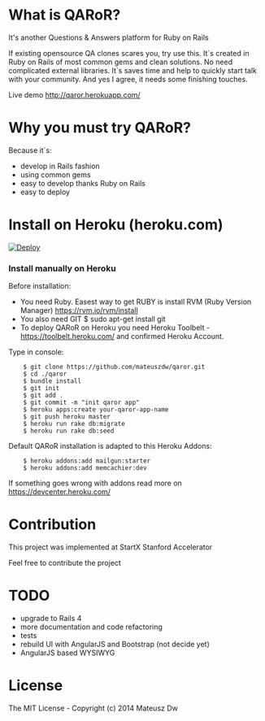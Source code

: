 # What is QARoR?
It's another Questions & Answers platform for Ruby on Rails

If existing opensource QA clones scares you, try use this. It\`s created in Ruby on Rails of most common gems and clean solutions. No need complicated external libraries. It\`s saves time and help to quickly start talk with your community. And yes I agree, it needs some finishing touches. 

Live demo http://qaror.herokuapp.com/

# Why you must try QARoR?

Because it`s:

* develop in Rails fashion
* using common gems
* easy to develop thanks Ruby on Rails
* easy to deploy

# Install on Heroku (heroku.com)

[![Deploy](https://www.herokucdn.com/deploy/button.svg)](https://heroku.com/deploy?template=https://github.com/mateuszdw/qaror)

### Install manually on Heroku

Before installation:

* You need Ruby. Easest way to get RUBY is install RVM (Ruby Version Manager) https://rvm.io/rvm/install
* You also need GIT $ sudo apt-get install git
* To deploy QARoR on Heroku you need Heroku Toolbelt - https://toolbelt.heroku.com/ and confirmed Heroku Account.

Type in console:

        $ git clone https://github.com/mateuszdw/qaror.git
        $ cd ./qaror
        $ bundle install
        $ git init
        $ git add .
        $ git commit -m "init qaror app"
        $ heroku apps:create your-qaror-app-name
        $ git push heroku master
        $ heroku run rake db:migrate
        $ heroku run rake db:seed

Default QARoR installation is adapted to this Heroku Addons: 

        $ heroku addons:add mailgun:starter
        $ heroku addons:add memcachier:dev

If something goes wrong with addons read more on https://devcenter.heroku.com/

# Contribution

This project was implemented at StartX Stanford Accelerator

Feel free to contribute the project

# TODO

* upgrade to Rails 4
* more documentation and code refactoring
* tests
* rebuild UI with AngularJS and Bootstrap (not decide yet)
* AngularJS based WYSIWYG

# License

The MIT License - Copyright (c) 2014 Mateusz Dw
